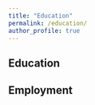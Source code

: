 ```yaml
---
title: "Education"
permalink: /education/
author_profile: true
---
```


## Education


## Employment